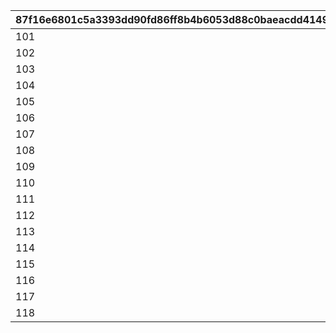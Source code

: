 |87f16e6801c5a3393dd90fd86ff8b4b6053d88c0baeacdd4149d472951ffc40b|d57571e348400fa0084b770441bf744d01b437b49f659cbb3c3e8fc1e69ae59d|b52b8801dd9f65496f8b31a439125f2ce712c48b0fee0f31d256da223817d68a|18d42a07a6b127bed0139694effe6a5edb1be570f646ae20c6fb3f2b3d7dc8b1|1a88a082cba1bc0785c5a39febe9e6ee15dc2077c843e7067761959c56e9519c|85a400022cc48c9fe033e6d67e6f8798c96dd7af3ad4297e27f73c50487e9181|548d7ead195aca95447d63db75fbebcb3be71c3acf67878ef76cf15774bf1296|93944fa74972e7e0712864e8ef281f027ac22c4f5830bf3d038889b9cb92bc58|2c52b583a0938f5234cffd5fda3069dd986bd5972f088d9409553e65e2058c16|a5d406f7b5d87cef7402f69638b97944892df7f30e1b321ed418601860b1da45|ba609c25d2cd0f440ea7d63975caa46c30d7a88540dd47cf52b6f608d37b7a55|3dc693fe7771108765d8a5acf91a6ba39d5960817f655806ac8de0adf2974135|a804905e85309c537137ae9d6dcbef64a1023d12e6bdefbaed6360275fe9fe46|4020e2245df23243144c1a0188e16a09adbd9e31d535d74a32c939f2da9ed0f0|688c4b1bc04a1c8593eac53e14378e0e18a9032166f39f3dd87500965a8ab501|97fb1b65c6fd7841f74e9b48ace9a46edf173626a335627a19f904339d2c3a51|
| --- | --- | --- | --- | --- | --- | --- | --- | --- | --- | --- | --- | --- | --- | --- | --- |
|101|455|1008201|501|1|2|201|980|70|-110|3|1|301|401|215|2|
|102|230|1008202|502|2|2|202|515|70|-110|3|1|302|402|215|2|
|103|230|1008203|503|3|1|203|515|70|-110|3|1|303|403|215|2|
|104|230|1008204|504|4|1|204|515|70|-110|3|1|304|404|215|2|
|105|355|1008205|505|5|2|205|787|78|-110|3|1|305|405|233|2|
|106|355|1008206|506|6|3|206|787|78|-110|3|1|306|406|233|2|
|107|345|1008207|507|7|3|207|777|88|-110|3|1|307|407|233|2|
|108|345|1008208|508|8|1|208|777|88|-110|3|1|308|408|233|2|
|109|345|1008209|509|9|1|209|777|88|-110|3|1|309|409|233|2|
|110|355|1008210|510|10|3|210|810|88|-110|3|1|310|410|233|2|
|111|345|1008211|511|11|2|211|777|88|-110|3|1|311|411|233|2|
|112|230|1008212|512|12|2|212|515|70|-110|3|1|312|412|215|2|
|113|355|1008213|513|13|1|213|810|78|-110|3|1|313|413|233|2|
|114|230|1008214|514|14|1|214|515|70|-110|3|1|314|414|215|2|
|115|230|1008215|515|15|3|215|515|70|-110|3|1|315|415|215|2|
|116|275|1008216|516|16|2|216|655|70|-110|3|1|316|416|215|2|
|117|230|1008217|517|17|3|217|515|70|-110|3|1|317|417|215|2|
|118|345|1008218|518|18|3|218|777|88|-110|3|1|318|418|233|2|